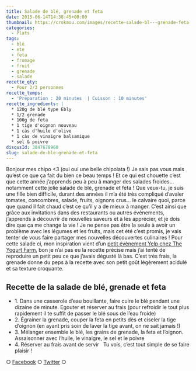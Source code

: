 ```yaml
---
title: Salade de blé, grenade et feta
date: 2015-06-14T14:38:45+00:00
thumbnail: https://crokmou.com/images/recette-salade-bl---grenade-feta-crokmou-blog.jpg
categories:
  - Plats
tags:
  - blé
  - ete
  - feta
  - fromage
  - fruit
  - grenade
  - salade
recette_qty:
  - Pour 2/3 personnes
recette_temps:
  - 'Préparation : 20 minutes  | Cuisson : 10 minutes'
recette_ingredients: |
  * 120g de blé type Ebly
  * 1/2 grenade
  * 100g de feta
  * 1 tige d'oignon nouveau
  * 1 càs d'huile d'olive
  * 1 càs de vinaigre balsamique
  * sel & poivre
disqusId: 3847678960
slug: salade-de-ble-grenade-et-feta
---
```


Bonjour mes chipo <3 (oui oui une belle chipolata !) Je sais pas vous mais qu’est ce que ça fait du bien ce beau temps ! Et ce qui est chouette c’est que cette année j’apprends peu à peu à manger des salades froides… notamment cette jolie salade de blé, grenade et feta ! Que veux-tu, je suis une fille bien difficile, durant des années il m’a été très compliqué d’avaler tomates, concombres, salade, fruits, oignons crus… le calvaire quoi, parce que quand il fait chaud c’est ce qu’il y a de mieux à manger. C’est ainsi que grâce aux invitations dans des restaurants ou autres évènements, j’apprends à découvrir de nouvelles saveurs et à les apprécier, et je dois dire que ça me change la vie ! Je ne pense pas être la seule à avoir un problème avec les légumes et les fruits, mais cet été c’est promis, je vais tenter de vous faire partager mes nouvelles découvertes culinaires ! Pour cette salade ci, mon inspiration vient d’un [petit évènement Yelp chez The Yogurt Farm](http://fr.yelp.be/biz/yelp-at-the-yogurt-farm-bruxelles?hrid=N3YWrVHX380u7WNhBkVsYA&page_src=shared_via_messages_or_emails), bon je n’ai pas eu la recette précise mais j’ai tenté de reproduire un petit peu ce que j’avais dégusté là bas. C’est très frais, la grenade donne du peps à la recette avec son petit goût légèrement acidulé et sa texture croquante.

## Recette de la salade de blé, grenade et feta

* 1\. Dans une casserole d’eau bouillante, faire cuire le blé pendant une dizaine de minute. Egouter et réserver au frais (pour refroidir le tout plus rapidement il te suffit de passer le blé sous de l’eau froide)
* 2\. Égrainer la grenade, couper la feta en petits dès et ciseler la tige d’oignon (en ayant pris soin de laver la tige avant, on ne sait jamais !)
* 3\. Mélanger ensemble le blé, les grains de grenade, la feta et l’oignon. Assaisonner avec l’huile, le vinaigre, le sel et le poivre
* 4\. Réserver au frais avant de servir   Tu vois, c’est tout simple de se faire plaisir !

○ [Facebook](https://www.facebook.com/crokmou.blog) ○ [Twitter](https://twitter.com/Crokmou) ○